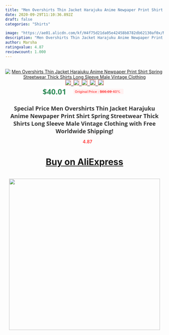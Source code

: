 ```yaml
---
title: "Men Overshirts Thin Jacket Harajuku Anime Newpaper Print Shirt Spring Streetwear Thick Shirts Long Sleeve Male Vintage Clothing"
date: 2020-09-29T11:10:36.892Z
draft: false
categories: "Shirts"

image: "https://ae01.alicdn.com/kf/H4f75d21da05e42458b8782db62130af0x/Men-Overshirts-Thin-Jacket-Harajuku-Anime-Newpaper-Print-Shirt-Spring-Streetwear-Thick-Shirts-Long-Sleeve-Male.jpg"
description: "Men Overshirts Thin Jacket Harajuku Anime Newpaper Print Shirt Spring Streetwear Thick Shirts Long Sleeve Male Vintage Clothing"
author: Marsha
ratingvalue: 4.87
reviewcount: 1.000
---
```

<br>
<div style="text-align: center;">
<a href="https://s.click.aliexpress.com/e/_Al7QHP" target="_blank" rel="nofollow noopener noreferrer"><img alt="Men Overshirts Thin Jacket Harajuku Anime Newpaper Print Shirt Spring Streetwear Thick Shirts Long Sleeve Male Vintage Clothing" class="magnifier-image" src="https://ae01.alicdn.com/kf/H4f75d21da05e42458b8782db62130af0x/Men-Overshirts-Thin-Jacket-Harajuku-Anime-Newpaper-Print-Shirt-Spring-Streetwear-Thick-Shirts-Long-Sleeve-Male.jpg_640x640.jpg">
<br>
<img style="border:1px solid salmon" src="https://ae01.alicdn.com/kf/H4f75d21da05e42458b8782db62130af0x/Men-Overshirts-Thin-Jacket-Harajuku-Anime-Newpaper-Print-Shirt-Spring-Streetwear-Thick-Shirts-Long-Sleeve-Male.jpg_120x120.jpg">&nbsp;&nbsp;<img style="border:1px solid salmon" src="https://ae01.alicdn.com/kf/Hf52155ebe97042b8be47ebf52cd9526bD/Men-Overshirts-Thin-Jacket-Harajuku-Anime-Newpaper-Print-Shirt-Spring-Streetwear-Thick-Shirts-Long-Sleeve-Male.jpg_120x120.jpg">&nbsp;&nbsp;<img style="border:1px solid salmon" src="https://ae01.alicdn.com/kf/H7834b74892cf4979895ac1625458eb2er/Men-Overshirts-Thin-Jacket-Harajuku-Anime-Newpaper-Print-Shirt-Spring-Streetwear-Thick-Shirts-Long-Sleeve-Male.jpg_120x120.jpg">&nbsp;&nbsp;<img style="border:1px solid salmon" src="https://ae01.alicdn.com/kf/H41c2c21b6e6446f698522a9b3c03277dY/Men-Overshirts-Thin-Jacket-Harajuku-Anime-Newpaper-Print-Shirt-Spring-Streetwear-Thick-Shirts-Long-Sleeve-Male.jpg_120x120.jpg">&nbsp;&nbsp;<img style="border:1px solid salmon" src="https://ae01.alicdn.com/kf/H348ff8839acf4b6b829e906db5495f38R/Men-Overshirts-Thin-Jacket-Harajuku-Anime-Newpaper-Print-Shirt-Spring-Streetwear-Thick-Shirts-Long-Sleeve-Male.jpg_120x120.jpg"></a></div><br0>
<div style="text-align: center;"><span style="background-color: white; border: 0px; box-sizing: border-box; color: seagreen; display: inline-block; font-family: &quot;open sans&quot; , &quot;arial&quot; , &quot;helvetica&quot; , sans-serif , &quot;heiti&quot;; font-size: 24px; font-stretch: inherit; font-weight: 700; line-height: inherit; margin: 0px 10px 0px 0px; padding: 0px; vertical-align: middle;">$40.01 </span>
<span style="background: rgb(255 , 241 , 241); border-radius: 3px; border: 0px; box-sizing: border-box; color: #ff4747; display: inline-block; font-family: inherit; font-size: 12px; font-stretch: inherit; font-style: inherit; font-variant: inherit; font-weight: 600; line-height: inherit; margin: 0px; padding: 2px 5px; transform: scale(0.9); vertical-align: middle;">Original Price : <b style="text-decoration: line-through;">$66.69 </b> 40%&nbsp;&nbsp;</span></div>
<h1 style="color: #333333; display: inline-block; font-family: &quot;open sans&quot; , &quot;arial&quot; , &quot;helvetica&quot; , sans-serif , &quot;heiti&quot;; font-size: 18px; font-stretch: inherit; font-weight: 700; text-align: center;">Special Price Men Overshirts Thin Jacket Harajuku Anime Newpaper Print Shirt Spring Streetwear Thick Shirts Long Sleeve Male Vintage Clothing with Free Worldwide Shipping!</h1>
<div style="color: #ff4747; text-align: center;">
<img src="https://4.bp.blogspot.com/-M0ZcTcb-5uY/XleCXlxnR4I/AAAAAAAAAEc/OrjgMkXV1oMQFaCRZj5HQwOCBcu3w1FegCPcBGAYYCw/s1600/star.png" style="height: 15px;">&nbsp;<b>4.87</b></div>
<div class="button_cont" align="center"><a class="buynow_a" href="https://s.click.aliexpress.com/e/_Al7QHP" target="_blank" rel="nofollow noopener noreferrer"><H1>Buy on AliExpress</H1></a></div><br>
<div class="separator" style="clear: both; text-align: center;">
<img src="https://lh3.googleusercontent.com/-pTy5HemUv9M/XlePHvY0dAI/AAAAAAAAAE4/0nX5iRUoIWY8eMW9Dpxeirr157OZliDIgCLcBGAsYHQ/s1600/badge.gif" width="480">
</div>
